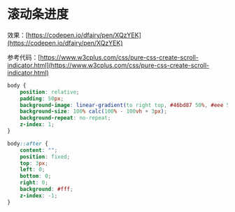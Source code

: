 # 滚动条进度
效果：[https://codepen.io/dfairy/pen/XQzYEK](https://codepen.io/dfairy/pen/XQzYEK)

参考代码：[https://www.w3cplus.com/css/pure-css-create-scroll-indicator.html](https://www.w3cplus.com/css/pure-css-create-scroll-indicator.html)

```css
body {
    position: relative;
    padding: 50px;
    background-image: linear-gradient(to right top, #46bd87 50%, #eee 50%);
    background-size: 100% calc(100% - 100vh + 3px);
    background-repeat: no-repeat;
    z-index: 1;
}

body::after {
    content: "";
    position: fixed;
    top: 3px;
    left: 0;
    bottom: 0;
    right: 0;
    background: #fff;
    z-index: -1;
}

```